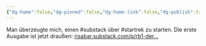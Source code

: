 ```yaml
---
{"dg-home":false,"dg-pinned":false,"dg-home-link":false,"dg-publish":true,"tags":["dgblip"],"disabled rules":["yaml-title","yaml-title-alias","file-name-heading"],"title":"philipp on mastodon @ 2023-04-14","created-date":"2023-04-14T17:39:15","id":110198387862806300,"updated-date":"2025-05-02T08:50:43","dg-path":"blips/110198387862806296.md","permalink":"/blips/110198387862806296/","dgPassFrontmatter":true}
---
```



Man überzeugte mich, einen #substack über #startrek  zu starten. Die erste Ausgabe ist jetzt draußen: [risabar.substack.com/p/rb1-der…](https://risabar.substack.com/p/rb1-der-zeitstrom-non-sequitur-voy?sd=pf)



